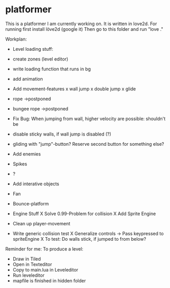platformer
==========

This is a platformer I am currently working on. It is written in love2d.
For running first install löve2d (google it)
Then go to this folder and run "love ."

Workplan:
- Level loading stuff:
 - create zones (level editor)
 - write loading function that runs in bg

- add animation

- Add movement-features
 x wall jump
 x double jump
 x glide
 - rope        ->postponed
 - bungee rope ->postponed
 - Fix Bug: When jumping from wall, higher velocity are possible: shouldn't be
 - disable sticky walls, if wall jump is disabled (?)
 - gliding with "jump"-button? Reserve second button for something else?
 
- Add enemies
 - Spikes
 - ?
 
- Add interative objects
 - Fan
 - Bounce-platform
 
- Engine Stuff
 X Solve 0.99-Problem for collision
 X Add Sprite Engine
 - Clean up player-movement
 - Write generic collision test
 X Generalize controls -> Pass keypressed to spriteEngine
 X To test: Do walls stick, if jumped to from below?
 
Reminder for me:
To produce a level:
- Draw in Tiled
- Open in Texteditor
- Copy to main.lua in Leveleditor
- Run leveleditor
- mapfile is finished in hidden folder
